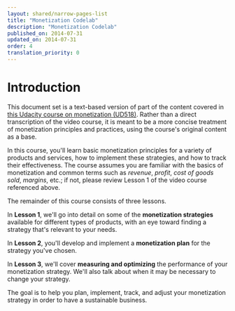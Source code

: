 ```yaml
---
layout: shared/narrow-pages-list
title: "Monetization Codelab"
description: "Monetization Codelab"
published_on: 2014-07-31
updated_on: 2014-07-31
order: 4
translation_priority: 0
---
```


# Introduction

This document set is a text-based version of part of the content covered in [this Udacity course on monetization (UD518)](https://www.udacity.com/course/viewer#!/c-ud518/l-4638318691/m-4673460336). Rather than a direct transcription of the video course, it is meant to be a more concise treatment of monetization principles and practices, using the course's original content as a base.

In this course, you'll learn basic monetization principles for a variety of products and services, how to implement these strategies, and how to track their effectiveness. The course assumes you are familiar with the basics of monetization and common terms such as *revenue*, *profit*, *cost of goods sold*, *margins*, etc.; if not, please review Lesson 1 of the video course referenced above. 

The remainder of this course consists of three lessons. 

In **Lesson 1**, we'll go into detail on some of the **monetization strategies** available for different types of products, with an eye toward finding a strategy that's relevant to your needs.

In **Lesson 2**, you'll develop and implement a **monetization plan** for the strategy you've chosen.

In **Lesson 3**, we'll cover **measuring and optimizing** the performance of your monetization strategy. We'll also talk about when it may be necessary to change your strategy.

The goal is to help you plan, implement, track, and adjust your monetization strategy in order to have a sustainable business. 